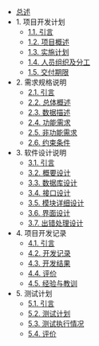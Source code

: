 * [总述](README.md)
* 1\. 项目开发计划
  * [1.1. 引言](项目开发计划/引言.md)
  * [1.2. 项目概述](项目开发计划/项目概述.md)
  * [1.3. 实施计划](项目开发计划/实施计划.md)
  * [1.4. 人员组织及分工](项目开发计划/人员组织及分工.md)
  * [1.5. 交付期限](项目开发计划/交付期限.md)
* 2\. 需求规格说明
  * [2.1. 引言](需求规格说明/引言.md)
  * [2.2. 总体概述](需求规格说明/总体概述.md)
  * [2.3. 数据描述](需求规格说明/数据描述.md)
  * [2.4. 功能需求](需求规格说明/功能需求.md)
  * [2.5. 非功能需求](需求规格说明/非功能需求.md)
  * [2.6. 约束条件](需求规格说明/约束条件.md)
* 3\. 软件设计说明
  * [3.1. 引言](软件设计说明/引言.md)
  * [3.2. 概要设计](软件设计说明/概要设计.md)
  * [3.3. 数据库设计](软件设计说明/数据库设计.md)
  * [3.4. 接口设计](软件设计说明/接口设计.md)
  * [3.5. 模块详细设计](软件设计说明/模块详细设计.md)
  * [3.6. 界面设计](软件设计说明/界面设计.md)
  * [3.7. 出错处理设计](软件设计说明/出错处理设计.md)
* 4\. 项目开发记录
  * [4.1. 引言](项目开发记录/引言.md)
  * [4.2. 开发记录](项目开发记录/开发记录.md)
  * [4.3. 开发结果](项目开发记录/开发结果.md)
  * [4.4. 评价](项目开发记录/评价.md)
  * [4.5. 经验与教训](项目开发记录/经验与教训.md)
* 5\. 测试计划
  * [5.1. 引言](测试计划/引言.md)
  * [5.2. 测试计划](测试计划/测试计划.md)
  * [5.3. 测试执行情况](测试计划/测试执行情况.md)
  * [5.4. 评价](测试计划/评价.md)
